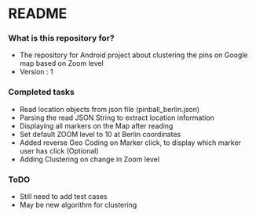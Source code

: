 # README #


### What is this repository for? ###

* The repository for Android project about clustering the pins on Google map based on Zoom level
* Version : 1

### Completed tasks ###
* Read location objects from json file (pinball_berlin.json)
* Parsing the read JSON String to extract location information
* Displaying all markers on the Map after reading
* Set default ZOOM level to 10 at Berlin coordinates
* Added reverse Geo Coding on Marker click, to display which marker user has click (Optional)
* Adding Clustering on change in Zoom level  


### ToDO ###

* Still need to add test cases
* May be new algorithm for clustering
